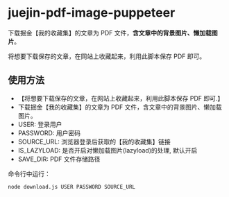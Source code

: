 # juejin-pdf-image-puppeteer

下载掘金【我的收藏集】的文章为 PDF 文件，**含文章中的背景图片、懒加载图片**。

将想要下载保存的文章，在网站上收藏起来，利用此脚本保存 PDF 即可。

## 使用方法

* 【将想要下载保存的文章，在网站上收藏起来，利用此脚本保存 PDF 即可.】
* 下载掘金【我的收藏集】的文章为 PDF 文件，含文章中的背景图片、懒加载图片。
* USER: 登录用户
* PASSWORD: 用户密码
* SOURCE_URL: 浏览器登录后获取的【我的收藏集】链接
* IS_LAZYLOAD: 是否开启对懒加载图片(lazyload)的处理, 默认开启
* SAVE_DIR: PDF 文件存储路径


命令行中运行：

```shell
node download.js USER PASSWORD SOURCE_URL
```
